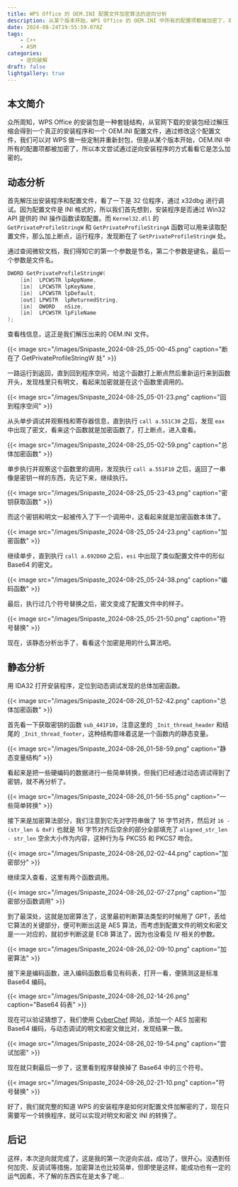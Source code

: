 ```yaml
---
title: WPS Office 的 OEM.INI 配置文件加密算法的逆向分析
description: 从某个版本开始，WPS Office 的 OEM.INI 中所有的配置项都被加密了，本文尝试通过逆向安装程序解析配置项的加密方式。
date: 2024-08-24T19:55:59.078Z
tags:
    - C++
    - ASM
categories:
    - 逆向破解
draft: false
lightgallery: true
---
```


## 本文简介

众所周知，WPS Office 的安装包是一种套娃结构，从官网下载的安装包经过解压缩会得到一个真正的安装程序和一个 OEM.INI 配置文件，通过修改这个配置文件，我们可以对 WPS 做一些定制并重新封包，但是从某个版本开始，OEM.INI 中所有的配置项都被加密了，所以本文尝试通过逆向安装程序的方式看看它是怎么加密的。

## 动态分析

首先解压出安装程序和配置文件，看了一下是 32 位程序，通过 x32dbg 进行调试。因为配置文件是 INI 格式的，所以我们首先想到，安装程序是否通过 Win32 API 提供的 INI 操作函数读取配置。而 `Kernel32.dll` 的 `GetPrivateProfileStringW` 和 `GetPrivateProfileStringA` 函数可以用来读取配置文件，那么加上断点，运行程序，发现断在了 `GetPrivateProfileStringW` 处。

通过查阅微软文档，我们得知它的第一个参数是节名，第二个参数是键名，最后一个参数是文件名。

```c
DWORD GetPrivateProfileStringW(
    [in]  LPCWSTR lpAppName,
    [in]  LPCWSTR lpKeyName,
    [in]  LPCWSTR lpDefault,
    [out] LPWSTR  lpReturnedString,
    [in]  DWORD   nSize,
    [in]  LPCWSTR lpFileName
);
```

查看栈信息，这正是我们解压出来的 OEM.INI 文件。

{{< image src="/images/Snipaste_2024-08-25_05-00-45.png" caption="断在了 GetPrivateProfileStringW 处" >}}

一路运行到返回，直到回到程序空间，给这个函数打上断点然后重新运行来到函数开头，发现栈里只有明文，看起来加密就是在这个函数里调用的。

{{< image src="/images/Snipaste_2024-08-25_05-01-23.png" caption="回到程序空间" >}}

从头单步调试并观察栈和寄存器信息，直到执行 `call a.551C30` 之后，发现 `eax` 中出现了密文，看来这个函数就是加密函数了，打上断点，进入查看。

{{< image src="/images/Snipaste_2024-08-25_05-02-59.png" caption="总体加密函数" >}}

单步执行并观察这个函数里的调用，发现执行 `call a.551F10` 之后，返回了一串像是密钥一样的东西，先记下来，继续执行。

{{< image src="/images/Snipaste_2024-08-25_05-23-43.png" caption="密钥获取函数" >}}

而这个密钥和明文一起被传入了下一个调用中，这看起来就是加密函数本体了。

{{< image src="/images/Snipaste_2024-08-25_05-24-23.png" caption="加密函数" >}}

继续单步，直到执行 `call a.692D60` 之后，`esi` 中出现了类似配置文件中的形似 Base64 的密文。

{{< image src="/images/Snipaste_2024-08-25_05-24-38.png" caption="编码函数" >}}

最后，执行过几个符号替换之后，密文变成了配置文件中的样子。

{{< image src="/images/Snipaste_2024-08-25_05-21-50.png" caption="符号替换" >}}

现在，该静态分析出手了，看看这个加密是用的什么算法吧。

## 静态分析

用 IDA32 打开安装程序，定位到动态调试发现的总体加密函数。

{{< image src="/images/Snipaste_2024-08-26_01-52-42.png" caption="总体加密函数" >}}

首先看一下获取密钥的函数 `sub_441F10`，注意这里的 `_Init_thread_header` 和结尾的 `_Init_thread_footer`，这种结构意味着这是一个函数内的静态变量。

{{< image src="/images/Snipaste_2024-08-26_01-58-59.png" caption="静态变量结构" >}}

看起来是把一些硬编码的数据进行一些简单转换，但我们已经通过动态调试得到了密钥，就不再分析了。

{{< image src="/images/Snipaste_2024-08-26_01-56-55.png" caption="一些简单转换" >}}

接下来是加密算法部分，我们注意到它先对字符串做了 16 字节对齐，然后对 `16 - (str_len & 0xF)` 也就是 16 字节对齐后空余的部分全部填充了 `aligned_str_len - str_len` 空余大小作为内容，这种行为与 PKCS5 和 PKCS7 吻合。

{{< image src="/images/Snipaste_2024-08-26_02-02-44.png" caption="加密部分" >}}

继续深入查看，这里有两个函数调用。

{{< image src="/images/Snipaste_2024-08-26_02-07-27.png" caption="加密部分函数调用" >}}

到了最深处，这就是加密算法了，这里最初判断算法类型的时候用了 GPT，丢给它算法的关键部分，便可判断出这是 AES 算法，而考虑到配置文件的明文和密文是一一对应的，就初步判断这是 ECB 算法了，因为也没看见 IV 相关的参数。

{{< image src="/images/Snipaste_2024-08-26_02-09-10.png" caption="加密算法" >}}

接下来是编码函数，进入编码函数后看见有码表，打开一看，便猜测这是标准 Base64 编码。

{{< image src="/images/Snipaste_2024-08-26_02-14-26.png" caption="Base64 码表" >}}

现在可以验证猜想了，我们使用 [CyberChef](https://cyberchef.org/) 网站，添加一个 AES 加密和 Base64 编码，与动态调试的明文和密文做比对，发现结果一致。

{{< image src="/images/Snipaste_2024-08-26_02-19-54.png" caption="尝试加密" >}}

现在就只剩最后一步了，这里看到程序替换掉了 Base64 中的三个符号。

{{< image src="/images/Snipaste_2024-08-26_02-21-10.png" caption="符号替换" >}}

好了，我们就完整的知道 WPS 的安装程序是如何对配置文件加解密的了，现在只需要写一个转换程序，就可以实现对明文和密文 INI 的转换了。

## 后记

这样，本次逆向就完成了，这是我的第一次逆向实战，成功了，很开心。没遇到任何加壳、反调试等措施，加密算法也比较简单，但即使是这样，能成功也有一定的运气因素，不了解的东西实在是太多了呢...
